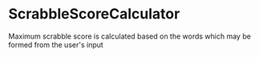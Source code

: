 ScrabbleScoreCalculator
=======================

Maximum scrabble score is calculated based on the words which may be formed from the user's input
